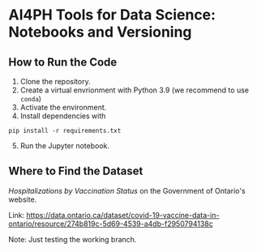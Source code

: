 # AI4PH Tools for Data Science: Notebooks and Versioning
## How to Run the Code
1. Clone the repository.
2. Create a virtual envrionment with Python 3.9 (we recommend to use `conda`)
3. Activate the environment.
4. Install dependencies with 
```
pip install -r requirements.txt
```
5. Run the Jupyter notebook.

## Where to Find the Dataset
_Hospitalizations by Vaccination Status_ on the Government of Ontario's website.

Link: https://data.ontario.ca/dataset/covid-19-vaccine-data-in-ontario/resource/274b819c-5d69-4539-a4db-f2950794138c

Note: Just testing the working branch.
